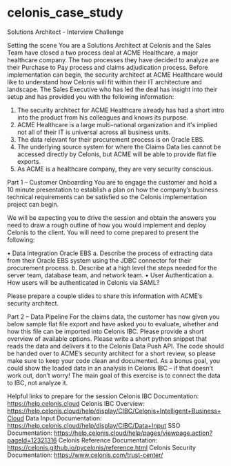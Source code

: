 # celonis_case_study

Solutions Architect - Interview Challenge

Setting the scene
You are a Solutions Architect at Celonis and the Sales Team have closed a two process deal at ACME Healthcare, a major healthcare company. The two processes they have decided to analyze are their Purchase to Pay process and claims adjudication process.
Before implementation can begin, the security architect at ACME Healthcare would like to understand how Celonis will fit within their IT architecture and landscape.
The Sales Executive who has led the deal has insight into their setup and has provided you with the following information:

1.	The security architect for ACME Healthcare already has had a short intro into the product from his colleagues and knows its purpose.
2.	ACME Healthcare is a large multi-national organization and it's implied not all of their IT is universal across all business units.
3.	The data relevant for their procurement process is on Oracle EBS.
4.	The underlying source system for where the Claims Data lies cannot be accessed directly by Celonis, but ACME will be able to provide flat file exports.
5.	As ACME is a healthcare company, they are very security conscious.

Part 1 – Customer Onboarding
You are to engage the customer and hold a 10 minute presentation to establish a plan on how the company’s business technical requirements can be satisfied so the Celonis implementation project can begin.

We will be expecting you to drive the session and obtain the answers you need to draw a rough outline of how you would implement and deploy Celonis to the client. You will need to come prepared to present the following:

•	Data Integration Oracle EBS
a.	Describe the process of extracting data from their Oracle EBS system using the JDBC connector for their procurement process.
b.	Describe at a high level the steps needed for the server team, database team, and network team.
•	User Authentication
a.	How users will be authenticated in Celonis via SAML?

Please prepare a couple slides to share this information with ACME’s security architect.

Part 2 – Data Pipeline
For the claims data, the customer has now given you below sample flat file export and have asked you to evaluate, whether and how this file can be imported into Celonis IBC.
Please provide a short overview of available options.
Please write a short python snippet that reads the data and delivers it to the Celonis Data Push API. The code should be handed over to ACME’s security architect for a short review, so please make sure to keep your code clean and documented. 
As a bonus goal, you could show the loaded data in an analysis in Celonis IBC – if that doesn’t work out, don’t worry! The main goal of this exercise is to connect the data to IBC, not analyze it.
 

Helpful links to prepare for the session
Celonis IBC Documentation: https://help.celonis.cloud
Celonis IBC Overview: https://help.celonis.cloud/help/display/CIBC/Celonis+Intelligent+Business+Cloud 
Data Input Documentation: https://help.celonis.cloud/help/display/CIBC/Data+Input 
SSO Documentation: https://help.celonis.cloud/help/pages/viewpage.action?pageId=12321316
Celonis Reference Documentation: https://celonis.github.io/pycelonis/reference.html
Celonis Security Documentation: https://www.celonis.com/trust-center/

